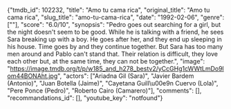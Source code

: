 {"tmdb_id": 102232, "title": "Amo tu cama rica", "original_title": "Amo tu cama rica", "slug_title": "amo-tu-cama-rica", "date": "1992-02-06", "genre": [""], "score": "6.0/10", "synopsis": "Pedro goes out searching for a girl, but the night doesn't seem to be good. While he is talking with a friend, he sees Sara breaking up with a boy. He goes after her, and they end up sleeping in his house. Time goes by and they continue together. But Sara has too many men around and Pablo can't stand that. Their relation is difficult, they love each other but, at the same time, they can not be together.", "image": "https://image.tmdb.org/t/p/w185_and_h278_bestv2/yCcGHg1cWWtLmDo9lom44BONAht.jpg", "actors": ["Ariadna Gil (Sara)", "Javier Bardem (Antonio)", "Juan Botella (Jaime)", "Cayetana Guill\u00e9n Cuervo (Lola)", "Pere Ponce (Pedro)", "Roberto Cairo (Camarero)"], "comments": [], "recommandations_id": [], "youtube_key": "notfound"}